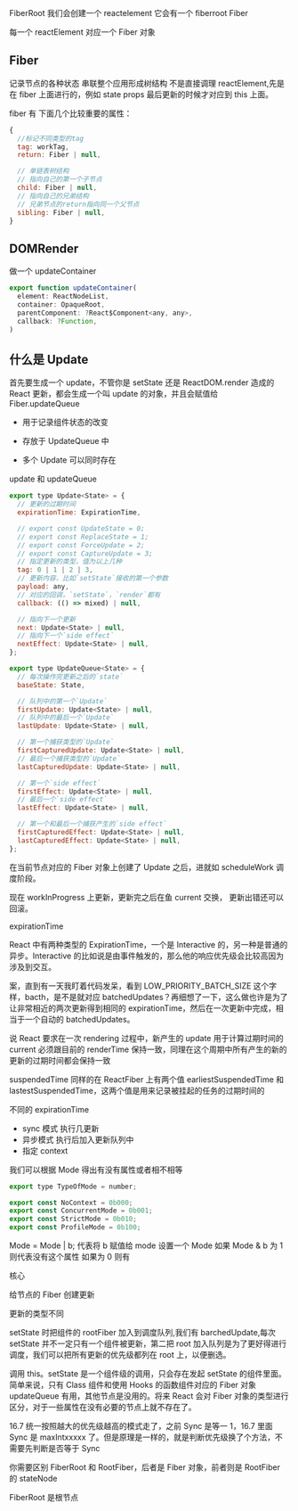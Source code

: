 FiberRoot
我们会创建一个 reactelement 它会有一个 fiberroot
Fiber

每一个 reactElement 对应一个 Fiber 对象

## Fiber

记录节点的各种状态
串联整个应用形成树结构
不是直接调理 reactElement,先是在 fiber 上面进行的，例如 state props 最后更新的时候才对应到 this 上面。

fiber 有 下面几个比较重要的属性：

```js
{
  //标记不同类型的tag
  tag: workTag,
  return: Fiber | null,

  // 单链表树结构
  // 指向自己的第一个子节点
  child: Fiber | null,
  // 指向自己的兄弟结构
  // 兄弟节点的return指向同一个父节点
  sibling: Fiber | null,
}
```

## DOMRender

做一个 updateContainer

```js
export function updateContainer(
  element: ReactNodeList,
  container: OpaqueRoot,
  parentComponent: ?React$Component<any, any>,
  callback: ?Function,
)

```

## 什么是 Update

首先要生成一个 update，不管你是 setState 还是 ReactDOM.render 造成的 React 更新，都会生成一个叫 update 的对象，并且会赋值给 Fiber.updateQueue

- 用于记录组件状态的改变

- 存放于 UpdateQueue 中

- 多个 Update 可以同时存在

update 和 updateQueue

```js
export type Update<State> = {
  // 更新的过期时间
  expirationTime: ExpirationTime,

  // export const UpdateState = 0;
  // export const ReplaceState = 1;
  // export const ForceUpdate = 2;
  // export const CaptureUpdate = 3;
  // 指定更新的类型，值为以上几种
  tag: 0 | 1 | 2 | 3,
  // 更新内容，比如`setState`接收的第一个参数
  payload: any,
  // 对应的回调，`setState`，`render`都有
  callback: (() => mixed) | null,

  // 指向下一个更新
  next: Update<State> | null,
  // 指向下一个`side effect`
  nextEffect: Update<State> | null,
};
```

```js
export type UpdateQueue<State> = {
  // 每次操作完更新之后的`state`
  baseState: State,

  // 队列中的第一个`Update`
  firstUpdate: Update<State> | null,
  // 队列中的最后一个`Update`
  lastUpdate: Update<State> | null,

  // 第一个捕获类型的`Update`
  firstCapturedUpdate: Update<State> | null,
  // 最后一个捕获类型的`Update`
  lastCapturedUpdate: Update<State> | null,

  // 第一个`side effect`
  firstEffect: Update<State> | null,
  // 最后一个`side effect`
  lastEffect: Update<State> | null,

  // 第一个和最后一个捕获产生的`side effect`
  firstCapturedEffect: Update<State> | null,
  lastCapturedEffect: Update<State> | null,
};
```

在当前节点对应的 Fiber 对象上创建了 Update 之后，进就如 scheduleWork 调度阶段。

现在 workInProgress 上更新，更新完之后在鱼 current 交换， 更新出错还可以回滚。

expirationTime

React 中有两种类型的 ExpirationTime，一个是 Interactive 的，另一种是普通的异步。Interactive 的比如说是由事件触发的，那么他的响应优先级会比较高因为涉及到交互。

案，直到有一天我盯着代码发呆，看到 LOW_PRIORITY_BATCH_SIZE 这个字样，bacth，是不是就对应 batchedUpdates？再细想了一下，这么做也许是为了让非常相近的两次更新得到相同的 expirationTime，然后在一次更新中完成，相当于一个自动的 batchedUpdates。

说 React 要求在一次 rendering 过程中，新产生的 update 用于计算过期时间的 current 必须跟目前的 renderTime 保持一致，同理在这个周期中所有产生的新的更新的过期时间都会保持一致

suspendedTime
同样的在 ReactFiber 上有两个值 earliestSuspendedTime 和 lastestSuspendedTime，这两个值是用来记录被挂起的任务的过期时间的

不同的 expirationTime

- sync 模式 执行几更新
- 异步模式 执行后加入更新队列中
- 指定 context

我们可以根据 Mode 得出有没有属性或者相不相等

```js
export type TypeOfMode = number;

export const NoContext = 0b000;
export const ConcurrentMode = 0b001;
export const StrictMode = 0b010;
export const ProfileMode = 0b100;
```

Mode = Mode | b; 代表将 b 赋值给 mode
设置一个 Mode 如果 Mode & b 为 1 则代表没有这个属性 如果为 0 则有

核心

给节点的 Fiber 创建更新

更新的类型不同

setState 时把组件的 rootFiber 加入到调度队列,我们有 barchedUpdate,每次 setState 并不一定只有一个组件被更新，第二把 root 加入队列是为了更好得进行调度，我们可以把所有更新的优先级都列在 root 上，以便删选。

调用 this。setState 是一个组件级的调用，只会存在发起 setState 的组件里面。简单来说，只有 Class 组件和使用 Hooks 的函数组件对应的 Fiber 对象 updateQueue 有用，其他节点是没用的。将来 React 会对 Fiber 对象的类型进行区分，对于一些属性在没有必要的节点上就不存在了。

16.7 统一按照越大的优先级越高的模式走了，之前 Sync 是等一 1，16.7 里面 Sync 是 maxIntxxxxx 了。但是原理是一样的，就是判断优先级换了个方法，不需要先判断是否等于 Sync

你需要区别 FiberRoot 和 RootFiber，后者是 Fiber 对象，前者则是 RootFiber 的 stateNode

FiberRoot 是根节点
